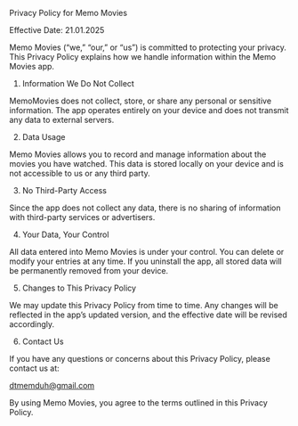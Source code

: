 Privacy Policy for Memo Movies

Effective Date: 21.01.2025

Memo Movies (“we,” “our,” or “us”) is committed to protecting your privacy. This Privacy Policy explains how we handle information within the Memo Movies app.

1. Information We Do Not Collect

MemoMovies does not collect, store, or share any personal or sensitive information. The app operates entirely on your device and does not transmit any data to external servers.

2. Data Usage

Memo Movies allows you to record and manage information about the movies you have watched. This data is stored locally on your device and is not accessible to us or any third party.

3. No Third-Party Access

Since the app does not collect any data, there is no sharing of information with third-party services or advertisers.

4. Your Data, Your Control

All data entered into Memo Movies is under your control. You can delete or modify your entries at any time. If you uninstall the app, all stored data will be permanently removed from your device.

5. Changes to This Privacy Policy

We may update this Privacy Policy from time to time. Any changes will be reflected in the app’s updated version, and the effective date will be revised accordingly.

6. Contact Us

If you have any questions or concerns about this Privacy Policy, please contact us at:

dtmemduh@gmail.com

By using Memo Movies, you agree to the terms outlined in this Privacy Policy.
